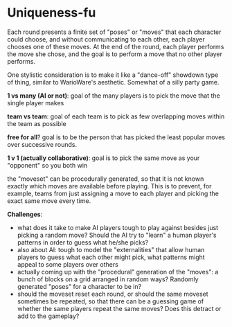 # Uniqueness-fu

Each round presents a finite set of "poses" or "moves" that each character could choose, and without communicating to each other, each player chooses one of these moves. At the end of the round, each player performs the move she chose, and the goal is to perform a move that no other player performs.

One stylistic consideration is to make it like a "dance-off" showdown type of thing, similar to WarioWare's aesthetic. Somewhat of a silly party game.

**1 vs many (AI or not)**:
goal of the many players is to pick the move that the single player makes

**team vs team**:
goal of each team is to pick as few overlapping moves within the team as possible

**free for all**?
goal is to be the person that has picked the least popular moves over successive rounds.

**1 v 1 (actually collaborative)**:
goal is to pick the same move as your "opponent" so you both win


the "moveset" can be procedurally generated, so that it is not known exactly which moves are available before playing. This is to prevent, for example, teams from just assigning a move to each player and picking the exact same move every time.


**Challenges**:
- what does it take to make AI players tough to play against besides just picking a random move? Should the AI try to "learn" a human player's patterns in order to guess what he/she picks?
- also about AI: tough to model the "externalities" that allow human players to guess what each other might pick, what patterns might appeal to some players over others
- actually coming up with the "procedural" generation of the "moves": a bunch of blocks on a grid arranged in random ways? Randomly generated "poses" for a character to be in?
- should the moveset reset each round, or should the same moveset sometimes be repeated, so that there can be a guessing game of whether the same players repeat the same moves? Does this detract or add to the gameplay?
